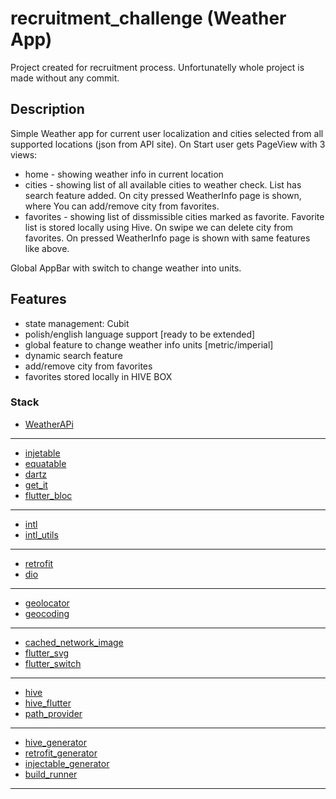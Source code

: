 # recruitment_challenge (Weather App)

Project created for recruitment process.
Unfortunatelly whole project is made without any commit.

## Description

Simple Weather app for current user localization and cities selected from all supported locations (json from API site).
On Start user gets PageView with 3 views:

 - home - showing weather info in current location
 - cities - showing list of all available cities to weather check. List has search feature added. On city pressed WeatherInfo page is shown, where You can add/remove city from favorites.
 - favorites - showing list of dissmissible cities marked as favorite. Favorite list is stored locally using Hive. On swipe we can delete city from favorites. On pressed WeatherInfo page is shown with same features like above.

 Global AppBar with switch to change weather into units.

## Features

 - state management: Cubit
 - polish/english language support [ready to be extended]
 - global feature to change weather info units [metric/imperial]
 - dynamic search feature
 - add/remove city from favorites
 - favorites stored locally in HIVE BOX

 ### Stack


 - <a href="https://openweathermap.org">WeatherAPi</a>
 --------------------------
 - <a href="https://pub.dev/packages/injectable">injetable</a>
 - <a href="https://pub.dev/packages/equatable">equatable</a>
 - <a href="https://pub.dev/packages/dartz">dartz</a>
 - <a href="https://pub.dev/packages/get_it">get_it</a>
 - <a href="https://pub.dev/packages/flutter_bloc">flutter_bloc</a>
 --------------------------
 - <a href="https://pub.dev/packages/intl">intl</a>
 - <a href="https://pub.dev/packages/intl_utils">intl_utils</a>
 --------------------------
 - <a href="https://pub.dev/packages/retrofit">retrofit</a>
 - <a href="https://pub.dev/packages/dio">dio</a>
 --------------------------
 - <a href="https://pub.dev/packages/geolocator">geolocator</a>
 - <a href="https://pub.dev/packages/geocoding">geocoding</a>
 --------------------------
 - <a href="https://pub.dev/packages/cached_network_image">cached_network_image</a>
 - <a href="https://pub.dev/packages/flutter_svg">flutter_svg</a>
 - <a href="https://pub.dev/packages/flutter_switch">flutter_switch</a>
 --------------------------
 - <a href="https://pub.dev/packages/hive">hive</a>
 - <a href="https://pub.dev/packages/hive_flutter">hive_flutter</a>
 - <a href="https://pub.dev/packages/path_provider">path_provider</a>
 --------------------------
 - <a href="https://pub.dev/packages/hive_generator">hive_generator</a>
 - <a href="https://pub.dev/packages/retrofit_generator">retrofit_generator</a>
 - <a href="https://pub.dev/packages/injectable_generator">injectable_generator</a>
 - <a href="https://pub.dev/packages/build_runner">build_runner</a>
 --------------------------